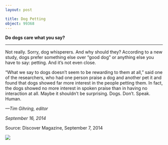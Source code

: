 ```yaml
---
layout: post

title: Dog Petting
object: 99368
---
```

**Do dogs care what you say?**

****

Not really. Sorry, dog whisperers. And why should they? According to a new study, dogs prefer something else over “good dog” or anything else you have to say: petting. And it’s not even close.

“What we say to dogs doesn’t seem to be rewarding to them at all,” said one of the researchers, who had one person praise a dog and another pet it and found that dogs showed far more interest in the people petting them. In fact, the dogs showed no more interest in spoken praise than in having no interaction at all. Maybe it shouldn’t be surprising. Dogs. Don’t. Speak. Human.

*—Tim Gihring, editor*

*September 16, 2014*

Source: Discover Magazine, September 7, 2014

![]({{siteurl.base}}/images/14-09-16_2006.33_DogPettingEDIT-1.jpeg)
